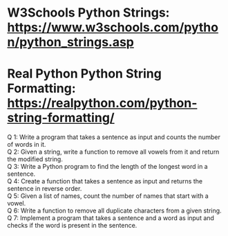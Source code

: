 # W3Schools Python Strings: https://www.w3schools.com/python/python_strings.asp
# Real Python Python String Formatting: https://realpython.com/python-string-formatting/
Q 1: Write a program that takes a sentence as input and counts the number of words in it. <br />
Q 2: Given a string, write a function to remove all vowels from it and return the modified string. <br />
Q 3: Write a Python program to find the length of the longest word in a sentence. <br />
Q 4: Create a function that takes a sentence as input and returns the sentence in reverse order. <br />
Q 5: Given a list of names, count the number of names that start with a vowel. <br />
Q 6: Write a function to remove all duplicate characters from a given string. <br />
Q 7: Implement a program that takes a sentence and a word as input and checks if the word is present in the sentence. <br />